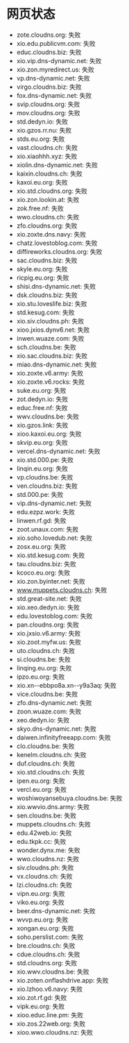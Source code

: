# 网页状态
- zote.cloudns.org: 失败
- xio.edu.publicvm.com: 失败
- educ.cloudns.biz: 失败
- xio.vip.dns-dynamic.net: 失败
- xio.zon.myredirect.us: 失败
- vp.dns-dynamic.net: 失败
- virgo.cloudns.biz: 失败
- fox.dns-dynamic.net: 失败
- svip.cloudns.org: 失败
- mov.cloudns.org: 失败
- std.dedyn.io: 失败
- xio.gzos.rr.nu: 失败
- stds.eu.org: 失败
- vast.cloudns.ch: 失败
- xio.xiaohhh.xyz: 失败
- xiolin.dns-dynamic.net: 失败
- kaixin.cloudns.ch: 失败
- kaxoi.eu.org: 失败
- xio.std.cloudns.org: 失败
- xio.zon.lookin.at: 失败
- zok.free.nf: 失败
- wwo.cloudns.ch: 失败
- zfo.cloudns.org: 失败
- xio.zoxte.dns.navy: 失败
- chatz.lovestoblog.com: 失败
- diffireworks.cloudns.org: 失败
- sac.cloudns.biz: 失败
- skyle.eu.org: 失败
- ricpig.eu.org: 失败
- shisi.dns-dynamic.net: 失败
- dsk.cloudns.biz: 失败
- xio.stu.loveslife.biz: 失败
- std.kesug.com: 失败
- xio.siv.cloudns.ph: 失败
- xioo.jxios.dynv6.net: 失败
- inwen.wuaze.com: 失败
- sch.cloudns.be: 失败
- xio.sac.cloudns.biz: 失败
- miao.dns-dynamic.net: 失败
- xio.zoxte.v6.army: 失败
- xio.zoxte.v6.rocks: 失败
- suke.eu.org: 失败
- zot.dedyn.io: 失败
- educ.free.nf: 失败
- wwv.cloudns.be: 失败
- xio.gzos.link: 失败
- xioo.kaxoi.eu.org: 失败
- skvip.eu.org: 失败
- vercel.dns-dynamic.net: 失败
- xio.std.000.pe: 失败
- linqin.eu.org: 失败
- vp.cloudns.be: 失败
- ven.cloudns.biz: 失败
- std.000.pe: 失败
- vip.dns-dynamic.net: 失败
- edu.ezpz.work: 失败
- linwen.rf.gd: 失败
- zoot.unaux.com: 失败
- xio.soho.lovedub.net: 失败
- zosx.eu.org: 失败
- xio.std.kesug.com: 失败
- tau.cloudns.biz: 失败
- kcoco.eu.org: 失败
- xio.zon.byinter.net: 失败
- www.muppets.cloudns.ch: 失败
- std.great-site.net: 失败
- xio.xeo.dedyn.io: 失败
- edu.lovestoblog.com: 失败
- pan.cloudns.org: 失败
- xio.jxsio.v6.army: 失败
- xio.zoot.myfw.us: 失败
- uto.cloudns.ch: 失败
- si.cloudns.be: 失败
- linqing.eu.org: 失败
- ipzo.eu.org: 失败
- xio.xn--ebbpo8a.xn--y9a3aq: 失败
- vice.cloudns.be: 失败
- zfo.dns-dynamic.net: 失败
- zoon.wuaze.com: 失败
- xeo.dedyn.io: 失败
- skyo.dns-dynamic.net: 失败
- daiwen.infinityfreeapp.com: 失败
- clo.cloudns.be: 失败
- kenelm.cloudns.ch: 失败
- duf.cloudns.ch: 失败
- xio.std.cloudns.ch: 失败
- ipen.eu.org: 失败
- vercl.eu.org: 失败
- woshiwoyansebuya.cloudns.be: 失败
- xio.wwvio.dns.army: 失败
- sen.cloudns.be: 失败
- muppets.cloudns.ch: 失败
- edu.42web.io: 失败
- edu.tkpk.cc: 失败
- wonder.dynx.me: 失败
- wwo.cloudns.nz: 失败
- siv.cloudns.ph: 失败
- vx.cloudns.ch: 失败
- lzi.cloudns.ch: 失败
- vipn.eu.org: 失败
- viko.eu.org: 失败
- beer.dns-dynamic.net: 失败
- wvvp.eu.org: 失败
- xongan.eu.org: 失败
- soho.perslist.com: 失败
- bre.cloudns.ch: 失败
- cdue.cloudns.ch: 失败
- std.cloudns.org: 失败
- xio.wwv.cloudns.be: 失败
- xio.zoten.onflashdrive.app: 失败
- xio.lzhoo.v6.navy: 失败
- xio.zot.rf.gd: 失败
- vipk.eu.org: 失败
- xioo.educ.line.pm: 失败
- xio.zos.22web.org: 失败
- xioo.wwo.cloudns.nz: 失败
